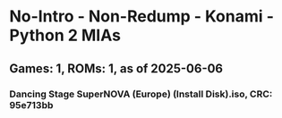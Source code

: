 # No-Intro - Non-Redump - Konami - Python 2 MIAs
## Games: 1, ROMs: 1, as of 2025-06-06

### Dancing Stage SuperNOVA (Europe) (Install Disk).iso, CRC: 95e713bb
